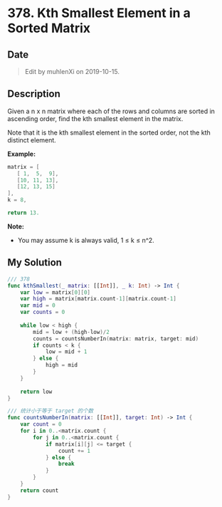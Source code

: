 # 378. Kth Smallest Element in a Sorted Matrix

## Date

> Edit by muhlenXi on 2019-10-15.

## Description

Given a n x n matrix where each of the rows and columns are sorted in ascending order, find the kth smallest element in the matrix.

Note that it is the kth smallest element in the sorted order, not the kth distinct element.

**Example:**

```swift
matrix = [
   [ 1,  5,  9],
   [10, 11, 13],
   [12, 13, 15]
],
k = 8,

return 13.
```

**Note:**

- You may assume k is always valid, 1 ≤ k ≤ n^2.

## My Solution

```swift
/// 378
func kthSmallest(_ matrix: [[Int]], _ k: Int) -> Int {
    var low = matrix[0][0]
    var high = matrix[matrix.count-1][matrix.count-1]
    var mid = 0
    var counts = 0
    
    while low < high {
        mid = low + (high-low)/2
        counts = countsNumberIn(matrix: matrix, target: mid)
        if counts < k {
            low = mid + 1
        } else {
            high = mid
        }
    }
    
    return low
}

/// 统计小于等于 target 的个数
func countsNumberIn(matrix: [[Int]], target: Int) -> Int {
    var count = 0
    for i in 0..<matrix.count {
        for j in 0..<matrix.count {
            if matrix[i][j] <= target {
                count += 1
            } else {
                break
            }
        }
    }
    return count
}
```